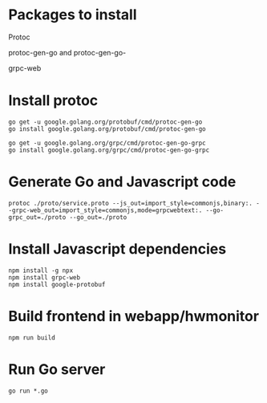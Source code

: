 # Packages to install
Protoc

protoc-gen-go and protoc-gen-go-

grpc-web

# Install protoc
```
go get -u google.golang.org/protobuf/cmd/protoc-gen-go
go install google.golang.org/protobuf/cmd/protoc-gen-go

go get -u google.golang.org/grpc/cmd/protoc-gen-go-grpc
go install google.golang.org/grpc/cmd/protoc-gen-go-grpc
```

# Generate Go and Javascript code
```
protoc ./proto/service.proto --js_out=import_style=commonjs,binary:. --grpc-web_out=import_style=commonjs,mode=grpcwebtext:. --go-grpc_out=./proto --go_out=./proto
```

# Install Javascript dependencies
```
npm install -g npx
npm install grpc-web
npm install google-protobuf
```

#  Build frontend in webapp/hwmonitor
```
npm run build
```

# Run Go server
```
go run *.go
```
